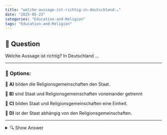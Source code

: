 ```yaml
---
title: "welche-aussage-ist-richtig-in-deutschland-…"
date: "2025-05-23"
categories: "Education-and-Religion"
tags: "Education-and-Religion"
---
```


## 📌 **Question**

Welche Aussage ist richtig? In Deutschland …



---

### 📝 **Options:**

🔘 **A)** bilden die Religionsgemeinschaften den Staat.

🔘 **B)** sind Staat und Religionsgemeinschaften voneinander getrennt

🔘 **C)** bilden Staat und Religionsgemeinschaften eine Einheit.

🔘 **D)** ist der Staat abhängig von den Religionsgemeinschaften.

---

<details>
  <summary>🔍 Show Answer</summary>

  <p>
💡  <b>Correct Answer:</b>  b
  </p>
  <p>
    📖<b>Explanation:</b>
    In Deutschland ist die Beziehung zwischen Staat und Religion durch das Grundgesetz geregelt. Historisch gesehen gibt es eine Trennung zwischen Staat und Kirche, was bedeutet, dass religiöse Gemeinschaften unabhängig vom Staat agieren. Diese Trennung zielt darauf ab, religiöse Freiheit zu gewährleisten und einen neutralen staatlichen Rahmen zu schaffen. Der Staat darf keine Religion bevorzugen. Diese Regelung ermöglicht es Menschen unterschiedlicher Glaubensrichtungen, friedlich zusammenzuleben, ohne staatlichen Einfluss auf religiöse Praktiken. Der Staat bleibt neutral gegenüber den unterschiedlichen Religionen und deren Organisationen.
  </p>
</details>
